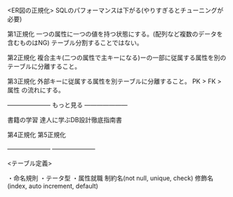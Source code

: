 
<ER図の正規化>
SQLのパフォーマンスは下がる(やりすぎるとチューニングが必要)

第1正規化
    一つの属性に一つの値を持つ状態にする。(配列など複数のデータを含むものはNG)
    テーブル分割することではない。

第2正規化
    複合主キ(二つの属性で主キーになる)ーの一部に従属する属性を別のテーブルに分離すること。

第3正規化
    外部キーに従属する属性を別テーブルに分離すること。
    PK > FK > 属性 の流れにする。


——————— もっと見る ———————

書籍の学習 達人に学ぶDB設計徹底指南書

第4正規化
第5正規化

———————                ———————

<テーブル定義>

・命名規則
・テータ型
・属性就職
    制約名(not null, unique, check)
    修飾名(index, auto increment, default)
